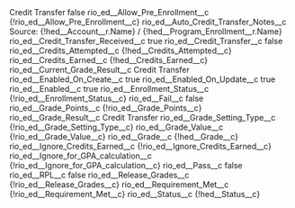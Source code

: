 <?xml version="1.0" encoding="UTF-8"?>
<CustomMetadata xmlns="http://soap.sforce.com/2006/04/metadata" xmlns:xsi="http://www.w3.org/2001/XMLSchema-instance" xmlns:xsd="http://www.w3.org/2001/XMLSchema">
    <label>Credit Transfer</label>
    <protected>false</protected>
    <values>
        <field>rio_ed__Allow_Pre_Enrollment__c</field>
        <value xsi:type="xsd:string">{!rio_ed__Allow_Pre_Enrollment__c}</value>
    </values>
    <values>
        <field>rio_ed__Auto_Credit_Transfer_Notes__c</field>
        <value xsi:type="xsd:string">Source: {!hed__Account__r.Name} / {!hed__Program_Enrollment__r.Name}</value>
    </values>
    <values>
        <field>rio_ed__Credit_Transfer_Received__c</field>
        <value xsi:type="xsd:string">true</value>
    </values>
    <values>
        <field>rio_ed__Credit_Transfer__c</field>
        <value xsi:type="xsd:boolean">false</value>
    </values>
    <values>
        <field>rio_ed__Credits_Attempted__c</field>
        <value xsi:type="xsd:string">{!hed__Credits_Attempted__c}</value>
    </values>
    <values>
        <field>rio_ed__Credits_Earned__c</field>
        <value xsi:type="xsd:string">{!hed__Credits_Earned__c}</value>
    </values>
    <values>
        <field>rio_ed__Current_Grade_Result__c</field>
        <value xsi:type="xsd:string">Credit Transfer</value>
    </values>
    <values>
        <field>rio_ed__Enabled_On_Create__c</field>
        <value xsi:type="xsd:boolean">true</value>
    </values>
    <values>
        <field>rio_ed__Enabled_On_Update__c</field>
        <value xsi:type="xsd:boolean">true</value>
    </values>
    <values>
        <field>rio_ed__Enabled__c</field>
        <value xsi:type="xsd:boolean">true</value>
    </values>
    <values>
        <field>rio_ed__Enrollment_Status__c</field>
        <value xsi:type="xsd:string">{!rio_ed__Enrollment_Status__c}</value>
    </values>
    <values>
        <field>rio_ed__Fail__c</field>
        <value xsi:type="xsd:boolean">false</value>
    </values>
    <values>
        <field>rio_ed__Grade_Points__c</field>
        <value xsi:type="xsd:string">{!rio_ed__Grade_Points__c}</value>
    </values>
    <values>
        <field>rio_ed__Grade_Result__c</field>
        <value xsi:type="xsd:string">Credit Transfer</value>
    </values>
    <values>
        <field>rio_ed__Grade_Setting_Type__c</field>
        <value xsi:type="xsd:string">{!rio_ed__Grade_Setting_Type__c}</value>
    </values>
    <values>
        <field>rio_ed__Grade_Value__c</field>
        <value xsi:type="xsd:string">{!rio_ed__Grade_Value__c}</value>
    </values>
    <values>
        <field>rio_ed__Grade__c</field>
        <value xsi:type="xsd:string">{!hed__Grade__c}</value>
    </values>
    <values>
        <field>rio_ed__Ignore_Credits_Earned__c</field>
        <value xsi:type="xsd:string">{!rio_ed__Ignore_Credits_Earned__c}</value>
    </values>
    <values>
        <field>rio_ed__Ignore_for_GPA_calculation__c</field>
        <value xsi:type="xsd:string">{!rio_ed__Ignore_for_GPA_calculation__c}</value>
    </values>
    <values>
        <field>rio_ed__Pass__c</field>
        <value xsi:type="xsd:boolean">false</value>
    </values>
    <values>
        <field>rio_ed__RPL__c</field>
        <value xsi:type="xsd:boolean">false</value>
    </values>
    <values>
        <field>rio_ed__Release_Grades__c</field>
        <value xsi:type="xsd:string">{!rio_ed__Release_Grades__c}</value>
    </values>
    <values>
        <field>rio_ed__Requirement_Met__c</field>
        <value xsi:type="xsd:string">{!rio_ed__Requirement_Met__c}</value>
    </values>
    <values>
        <field>rio_ed__Status__c</field>
        <value xsi:type="xsd:string">{!hed__Status__c}</value>
    </values>
</CustomMetadata>

